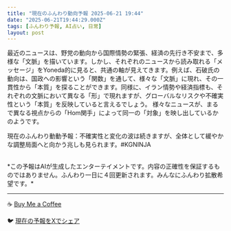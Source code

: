 ```yaml
---
title: "現在のふんわり動向予報 2025-06-21 19:44"
date: "2025-06-21T19:44:29.000Z"
tags: [ふんわり予報, AI占い, 日常]
layout: post
---
```


最近のニュースは、野党の動向から国際情勢の緊張、経済の先行き不安まで、多様な「文脈」を描いています。しかし、それぞれのニュースから読み取れる「メッセージ」をYoneda的に見ると、共通の軸が見えてきます。例えば、石破氏の動向は、国政への影響という「関数」を通して、様々な「文脈」に現れ、その一貫性から「本質」を探ることができます。同様に、イラン情勢や経済指標も、それぞれの文脈において異なる「形」で現れますが、グローバルなリスクや不確実性という「本質」を反映していると言えるでしょう。  様々なニュースが、まるで異なる視点からの「Hom関手」によって同一の「対象」を映し出しているかのようです。

現在のふんわり動動予報：不確実性と変化の波は続きますが、全体として緩やかな調整局面へと向かう兆しも見られます。#KGNINJA

<br>
*この予報はAIが生成したエンターテイメントです。内容の正確性を保証するものではありません。ふんわり一日に４回更新されます。みんなにふんわり拡散希望です。*

---
☕️ [Buy Me a Coffee](https://www.buymeacoffee.com/kgninja)

🐦 [現在の予報をXでシェア](https://twitter.com/intent/tweet?text=%E7%8F%BE%E5%9C%A8%E3%81%AE%E3%81%B5%E3%82%93%E3%82%8F%E3%82%8A%E4%BA%88%E5%A0%B1%3A%20%E3%80%8C%E6%9C%80%E8%BF%91%E3%81%AE%E3%83%8B%E3%83%A5%E3%83%BC%E3%82%B9%E3%81%AF%E3%80%81%E9%87%8E%E5%85%9A%E3%81%AE%E5%8B%95%E5%90%91%E3%81%8B%E3%82%89%E5%9B%BD%E9%9A%9B%E6%83%85%E5%8B%A2%E3%81%AE%E7%B7%8A%E5%BC%B5%E3%80%81%E7%B5%8C%E6%B8%88%E3%81%AE%E5%85%88%E8%A1%8C%E3%81%8D%E4%B8%8D%E5%AE%89%E3%81%BE%E3%81%A7%E3%80%81%E5%A4%9A%E6%A7%98%E3%81%AA%E3%80%8C%E6%96%87%E8%84%88%E3%80%8D%E3%82%92%E6%8F%8F%E3%81%84%E3%81%A6%E3%81%84%E3%81%BE%E3%81%99%E3%80%82%E3%80%8D%23KGNINJA%20%E7%B6%9A%E3%81%8D%E3%81%AF%E3%83%96%E3%83%AD%E3%82%B0%E3%81%A7%EF%BC%81%F0%9F%91%87&url=https%3A%2F%2Fkg-ninja.github.io%2FFunwariyoso%2F)
